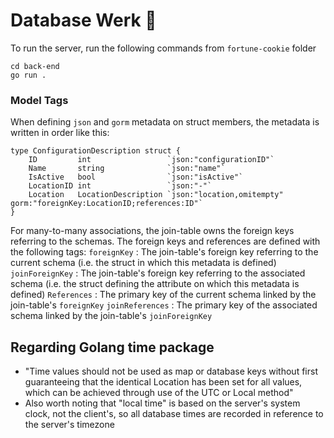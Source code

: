 # Database Werk :nail_care:
To run the server, run the following commands from `fortune-cookie` folder
```
cd back-end
go run .
```
### Model Tags
When defining `json` and `gorm` metadata on struct members, the metadata is written in order like this:
```golang
type ConfigurationDescription struct {
    ID         int                 `json:"configurationID"`
    Name       string              `json:"name"`
    IsActive   bool                `json:"isActive"`
    LocationID int                 `json:"-"`
    Location   LocationDescription `json:"location,omitempty" gorm:"foreignKey:LocationID;references:ID"`
}
``` 
For many-to-many associations, the join-table owns the foreign keys referring to the schemas. The foreign keys and references are defined with the following tags:
`foreignKey`
: The join-table's foreign key referring to the current schema (i.e. the struct in which this metadata is defined)
`joinForeignKey`
: The join-table's foreign key referring to the associated schema (i.e. the struct defining the attribute on which this metadata is defined)
`References`
: The primary key of the current schema linked by the join-table's `foreignKey`
`joinReferences`
: The primary key of the associated schema linked by the join-table's `joinForeignKey`
## Regarding Golang time package
- "Time values should not be used as map or database keys without first guaranteeing that the identical Location has been set for all values, which can be achieved through use of the UTC or Local method"
- Also worth noting that "local time" is based on the server's system clock, not the client's, so all database times are recorded in reference to the server's timezone